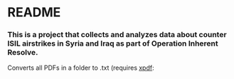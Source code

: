 # README

### This is a project that collects and analyzes data about counter ISIL airstrikes in Syria and Iraq as part of Operation Inherent Resolve.

Converts all PDFs in a folder to .txt (requires [xpdf](http://foolabs.com/xpdf/):

 ```ls *.pdf | while read -r fname; do echo $fname; pdftotext -layout "$fname" "$fname.txt"; done